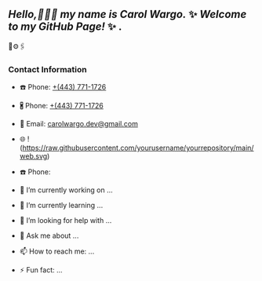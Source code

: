 ## _Hello,👩🏼‍💻 my name is **Carol Wargo.**_ ✨ _Welcome to my GitHub Page!_ ✨ .
🎨⚙️🖇️
### **Contact Information**
- ☎️ Phone: [+(443) 771-1726](tel:+4437711726)
- 🖁 Phone: [+(443) 771-1726](tel:+4437711726)
- 📧 Email: [carolwargo.dev@gmail.com](mailto:carolwargo.dev@gmail.com)
- 🌐 !(https://raw.githubusercontent.com/yourusername/yourrepository/main/web.svg)

- ☎️ Phone: 


- 🔭 I’m currently working on ...
- 🌱 I’m currently learning ...
- 🤔 I’m looking for help with ...
- 💬 Ask me about ...
- 📫 How to reach me: ...
- ⚡ Fun fact: ...
